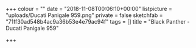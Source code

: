 +++
colour = ""
date = "2018-11-08T00:06:10+00:00"
listpicture = "uploads/Ducati Panigale 959.png"
private = false
sketchfab = "71ff30ad548b4ac9a36b53e4e79ac94f"
tags = []
title = "Black Panther - Ducati Panigale 959"

+++
